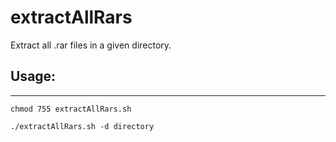 # extractAllRars
Extract all .rar files in a given directory.


## Usage:
---
``chmod 755 extractAllRars.sh``

``./extractAllRars.sh -d directory``


